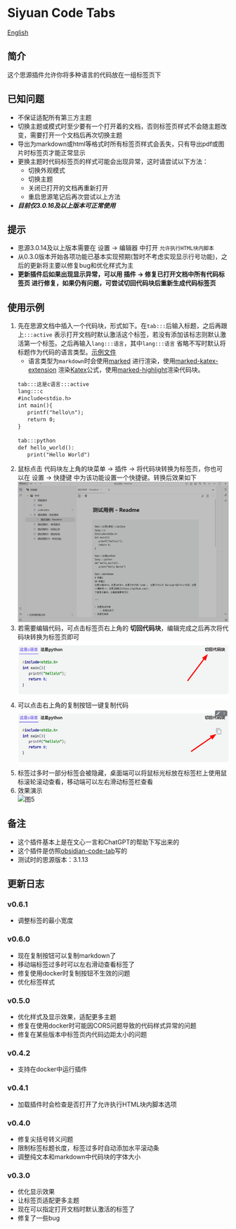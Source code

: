 # Siyuan Code Tabs

[English](./README.md)

## 简介

这个思源插件允许你将多种语言的代码放在一组标签页下

## 已知问题

- 不保证适配所有第三方主题
- 切换主题或模式时至少要有一个打开着的文档，否则标签页样式不会随主题改变，需要打开一个文档后再次切换主题
- 导出为markdown或html等格式时所有标签页样式会丢失，只有导出pdf或图片时标签页才能正常显示
- 更换主题时代码标签页的样式可能会出现异常，这时请尝试以下方法：
    - 切换外观模式
    - 切换主题
    - 关闭已打开的文档再重新打开
    - 重启思源笔记后再次尝试以上方法
- ***目前仅3.0.16及以上版本可正常使用***

## 提示

- 思源3.0.14及以上版本需要在 设置 -> 编辑器 中打开 `允许执行HTML块内脚本`
- 从0.3.0版本开始各项功能已基本实现预期(暂时不考虑实现显示行号功能)，之后的更新将主要以修复bug和优化样式为主
- **更新插件后如果出现显示异常，可以用 插件 -> 修复已打开文档中所有代码标签页 进行修复，如果仍有问题，可尝试切回代码块后重新生成代码标签页**

## 使用示例

1. 先在思源文档中插入一个代码块，形式如下。在`tab:::`后输入标题，之后再跟上`:::active`
   表示打开文档时默认激活这个标签，若没有添加该标志则默认激活第一个标签。之后再输入`lang:::语言`，其中`lang:::语言`
   省略不写时默认将标题作为代码的语言类型。[示例文件](./asset/example.md)
    - 语言类型为`markdown`时会使用[marked](https://github.com/markedjs/marked)
      进行渲染，使用[marked-katex-extension](https://github.com/UziTech/marked-katex-extension)
      渲染[Katex](https://katex.org/)公式，使用[marked-highlight](https://github.com/markedjs/marked-highlight)渲染代码块。
   ```
   tab:::这是c语言:::active
   lang:::c
   #include<stdio.h>
   int main(){
      printf("hello\n");
      return 0;
   }
   
   tab:::python
   def hello_world():
      print("Hello World")
   ```
2. 鼠标点击 代码块左上角的块菜单 -> 插件 -> 将代码块转换为标签页，你也可以在 设置 -> 快捷键
   中为该功能设置一个快捷键。转换后效果如下  
   ![图2](./asset/2.gif)
3. 若需要编辑代码，可点击标签页右上角的 **切回代码块**，编辑完成之后再次将代码块转换为标签页即可
   ![图3](./asset/3.png)
4. 可以点击右上角的复制按钮一键复制代码  
   ![图4](./asset/4.png)
5. 标签过多时一部分标签会被隐藏，桌面端可以将鼠标光标放在标签栏上使用鼠标滚轮滚动查看，移动端可以左右滑动标签栏查看
6. 效果演示  
   ![图5](./asset/demo.gif)

## 备注

- 这个插件基本上是在文心一言和ChatGPT的帮助下写出来的
- 这个插件是仿照[obsidian-code-tab](https://github.com/lazyloong/obsidian-code-tab)写的
- 测试时的思源版本：3.1.13

## 更新日志

### v0.6.1

- 调整标签的最小宽度

### v0.6.0

- 现在复制按钮可以复制markdown了
- 移动端标签过多时可以左右滑动查看标签了
- 修复使用docker时复制按钮不生效的问题
- 优化标签样式

### v0.5.0

- 优化样式及显示效果，适配更多主题
- 修复在使用docker时可能因CORS问题导致的代码样式异常的问题
- 修复在某些版本中标签页内代码边距太小的问题

### v0.4.2

- 支持在docker中运行插件

### v0.4.1

- 加载插件时会检查是否打开了允许执行HTML块内脚本选项

### v0.4.0

- 修复尖括号转义问题
- 限制标签标题长度，标签过多时自动添加水平滚动条
- 调整纯文本和markdown中代码块的字体大小

### v0.3.0

- 优化显示效果
- 让标签页适配更多主题
- 现在可以指定打开文档时默认激活的标签了
- 修复了一些bug
